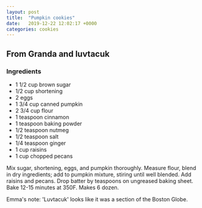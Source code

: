 ```yaml
---
layout: post
title:  "Pumpkin cookies"
date:   2019-12-22 12:02:17 +0000
categories: cookies
---
```


## From Granda and luvtacuk
### Ingredients
* 1 1/2 cup brown sugar
* 1/2 cup shortening
* 2 eggs
* 1 3/4 cup canned pumpkin
* 2 3/4 cup flour
* 1 teaspoon cinnamon
* 1 teaspoon baking powder
* 1/2 teaspoon nutmeg
* 1/2 teaspoon salt
* 1/4 teaspoon ginger
* 1 cup raisins
* 1 cup chopped pecans

Mix sugar, shortening, eggs, and pumpkin thoroughly. Measure flour, blend in dry ingredients; add to pumpkin mixture, stiring until well blended. Add raisins and pecans. Drop batter by teaspoons on ungreased baking sheet. Bake 12-15 minutes at 350F. Makes 6 dozen.


Emma's note: 'Luvtacuk' looks like it was a section of the Boston Globe.
